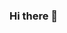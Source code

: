 ### Hi there 👋

<!--
**spmoriarty/spmoriarty** is a ✨ _special_ ✨ repository because its `README.md` (this file) appears on your GitHub profile.

Here are some ideas to get you started:




- 🌱 I’m currently learning 




How to reach me: ...
Find me on [Linkedin](linkedin.com/in/seanmoriarty1).



😄 Pronouns: He, Him, His
- ⚡ Fun fact: ...
-->
